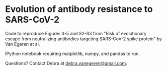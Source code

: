 # Evolution of antibody resistance to SARS-CoV-2

Code to reproduce Figures 3-5 and S2-S3 from "Risk of evolutionary escape from neutralizing antibodies targeting SARS-CoV-2 spike protein" by Van Egeren et al.

IPython notebook requiring matplotlib, numpy, and pandas to run.

Questions? Contact Debra at debra.vanegeren@gmail.com.
